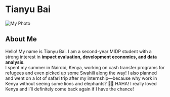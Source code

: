 # Tianyu Bai

![My Photo](Profile.JPG)


## About Me  
Hello! My name is Tianyu Bai. I am a second-year MIDP student with a strong interest in **impact evaluation, development economics, and data analysis**.  
I spent my summer in Nairobi, Kenya, working on cash transfer programs for refugees and even picked up some Swahili along the way! I also planned and went on a lot of safari trip after my internship—because why work in Kenya without seeing some lions and elephants? 🦁🐘 HAHA! I really loved Kenya and I’ll definitely come back again if I have the chance!
